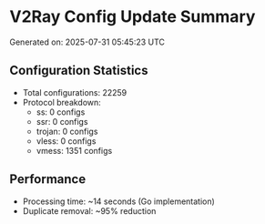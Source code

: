 # V2Ray Config Update Summary
Generated on: 2025-07-31 05:45:23 UTC

## Configuration Statistics
- Total configurations: 22259
- Protocol breakdown:
  - ss: 0 configs
  - ssr: 0 configs
  - trojan: 0 configs
  - vless: 0 configs
  - vmess: 1351 configs

## Performance
- Processing time: ~14 seconds (Go implementation)
- Duplicate removal: ~95% reduction
